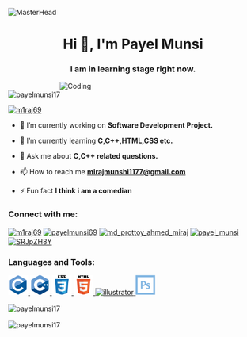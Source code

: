 ![MasterHead](https://repository-images.githubusercontent.com/588181932/e36ec678-7984-4cdd-8e4c-a3932772ff8e)
<h1 align="center">Hi 👋, I'm Payel Munsi</h1>
<h3 align="center">I am in learning stage right now.</h3>
<img align="right" alt="Coding" width="400" src="https://media.tenor.com/NOYF3f82b_gAAAAC/programmer.gif">

<p align="left"> <img src="https://komarev.com/ghpvc/?username=payelmunsi17&label=Profile%20views&color=0e75b6&style=flat" alt="payelmunsi17" /> </p>

<p align="left"> <a href="https://twitter.com/m1raj69" target="blank"><img src="https://img.shields.io/twitter/follow/m1raj69?logo=twitter&style=for-the-badge" alt="m1raj69" /></a> </p>

- 🔭 I’m currently working on **Software Development Project.**

- 🌱 I’m currently learning **C,C++,HTML,CSS etc.**

- 💬 Ask me about **C,C++ related questions.**

- 📫 How to reach me **mirajmunshi1177@gmail.com**

- ⚡ Fun fact **I think i am a comedian**

<h3 align="left">Connect with me:</h3>
<p align="left">
<a href="https://twitter.com/m1raj69" target="blank"><img align="center" src="https://raw.githubusercontent.com/rahuldkjain/github-profile-readme-generator/master/src/images/icons/Social/twitter.svg" alt="m1raj69" height="30" width="40" /></a>
<a href="https://fb.com/payelmunsi69" target="blank"><img align="center" src="https://raw.githubusercontent.com/rahuldkjain/github-profile-readme-generator/master/src/images/icons/Social/facebook.svg" alt="payelmunsi69" height="30" width="40" /></a>
<a href="https://instagram.com/md_prottoy_ahmed_miraj" target="blank"><img align="center" src="https://raw.githubusercontent.com/rahuldkjain/github-profile-readme-generator/master/src/images/icons/Social/instagram.svg" alt="md_prottoy_ahmed_miraj" height="30" width="40" /></a>
<a href="https://www.leetcode.com/payel_munsi" target="blank"><img align="center" src="https://raw.githubusercontent.com/rahuldkjain/github-profile-readme-generator/master/src/images/icons/Social/leet-code.svg" alt="payel_munsi" height="30" width="40" /></a>
<a href="https://discord.gg/SRJpZH8Y" target="blank"><img align="center" src="https://raw.githubusercontent.com/rahuldkjain/github-profile-readme-generator/master/src/images/icons/Social/discord.svg" alt="SRJpZH8Y" height="30" width="40" /></a>
</p>

<h3 align="left">Languages and Tools:</h3>
<p align="left"> <a href="https://www.cprogramming.com/" target="_blank" rel="noreferrer"> <img src="https://raw.githubusercontent.com/devicons/devicon/master/icons/c/c-original.svg" alt="c" width="40" height="40"/> </a> <a href="https://www.w3schools.com/cpp/" target="_blank" rel="noreferrer"> <img src="https://raw.githubusercontent.com/devicons/devicon/master/icons/cplusplus/cplusplus-original.svg" alt="cplusplus" width="40" height="40"/> </a> <a href="https://www.w3schools.com/css/" target="_blank" rel="noreferrer"> <img src="https://raw.githubusercontent.com/devicons/devicon/master/icons/css3/css3-original-wordmark.svg" alt="css3" width="40" height="40"/> </a> <a href="https://www.w3.org/html/" target="_blank" rel="noreferrer"> <img src="https://raw.githubusercontent.com/devicons/devicon/master/icons/html5/html5-original-wordmark.svg" alt="html5" width="40" height="40"/> </a> <a href="https://www.adobe.com/in/products/illustrator.html" target="_blank" rel="noreferrer"> <img src="https://www.vectorlogo.zone/logos/adobe_illustrator/adobe_illustrator-icon.svg" alt="illustrator" width="40" height="40"/> </a> <a href="https://www.photoshop.com/en" target="_blank" rel="noreferrer"> <img src="https://raw.githubusercontent.com/devicons/devicon/master/icons/photoshop/photoshop-line.svg" alt="photoshop" width="40" height="40"/> </a> </p>

<p><img align="center" src="https://github-readme-stats.vercel.app/api/top-langs?username=payelmunsi17&show_icons=true&locale=en&layout=compact" alt="payelmunsi17" /></p>

<p><img align="center" src="https://github-readme-streak-stats.herokuapp.com/?user=payelmunsi17&" alt="payelmunsi17" /></p>
